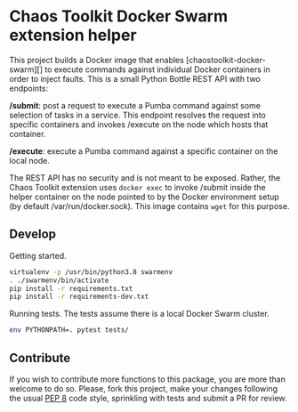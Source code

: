 # Chaos Toolkit Docker Swarm extension helper

This project builds a Docker image that enables [chaostoolkit-docker-swarm][] to execute commands against individual Docker containers in order to inject faults. This is a small Python Bottle REST API with two endpoints:

**/submit**: post a request to execute a Pumba command against some selection of tasks in a service. This endpoint resolves the request into specific containers and invokes /execute on the node which hosts that container.

**/execute**: execute a Pumba command against a specific container on the local node.

The REST API has no security and is not meant to be exposed. Rather, the Chaos Toolkit extension uses `docker exec` to invoke /submit inside the helper container on the node pointed to by the Docker environment setup (by default /var/run/docker.sock). This image contains `wget` for this purpose.

[chaostoolkit-docker-swarm-helper]: https://github.com/bittrance/chaostoolkit-docker-swarm/

## Develop

Getting started.

```bash
virtualenv -p /usr/bin/python3.8 swarmenv
. ./swarmenv/bin/activate
pip install -r requirements.txt
pip install -r requirements-dev.txt
```

Running tests. The tests assume there is a local Docker Swarm cluster.

```bash
env PYTHONPATH=. pytest tests/
```

## Contribute

If you wish to contribute more functions to this package, you are more than welcome to do so. Please, fork this project, make your changes following the usual [PEP 8][pep8] code style, sprinkling with tests and submit a PR for review.

[pep8]: https://pycodestyle.readthedocs.io/en/latest/
